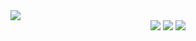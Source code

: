 <img src="https://capsule-render.vercel.app/api?type=waving&color=gradient&height=250&section=header&text=MANGTO%20GITHUB&fontSize=90">

<div align="center">
  <img src="https://img.shields.io/badge/Python-3776AB?style=flat&logo=Python&logoColor=white"/>
  <img src="https://img.shields.io/badge/C-A8B9CC?style=flat&logo=C&logoColor=white"/>
  <img src="https://img.shields.io/badge/-C++-00599C?logo=c%2B%2B&style=flat&logo=C++&logoColor=white"/>
</div>
